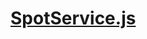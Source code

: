 

<!-- Start services/SpotService.js -->

# [SpotService.js](SpotService.js)

<!-- End services/SpotService.js -->

